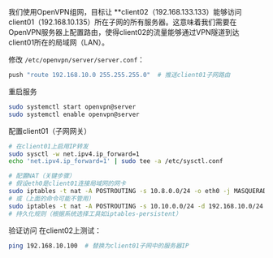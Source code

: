 我们使用OpenVPN组网，目标让 **client02（192.168.133.133）能够访问 client01（192.168.10.135）所在子网的所有服务器。这意味着我们需要在OpenVPN服务器上配置路由，使得client02的流量能够通过VPN隧道到达client01所在的局域网（LAN）。

修改 `/etc/openvpn/server/server.conf`：
```bash
push "route 192.168.10.0 255.255.255.0"  # 推送client01子网路由
```

重启服务
```bash
sudo systemctl start openvpn@server
sudo systemctl enable openvpn@server
```


配置client01（子网网关）
```bash
# 在client01上启用IP转发
sudo sysctl -w net.ipv4.ip_forward=1
echo 'net.ipv4.ip_forward=1' | sudo tee -a /etc/sysctl.conf

# 配置NAT（关键步骤）
# 假设eth0是client01连接局域网的网卡
sudo iptables -t nat -A POSTROUTING -s 10.8.0.0/24 -o eth0 -j MASQUERADE
# 或（上面的命令可能不管用）
sudo iptables -t nat -A POSTROUTING -s 10.10.0.0/24 -d 192.168.10.0/24 -o eth0 -j SNAT --to-source 192.168.10.135
# 持久化规则（根据系统选择工具如iptables-persistent）
```

验证访问
在client02上测试：
```bash
ping 192.168.10.100  # 替换为client01子网中的服务器IP
```

